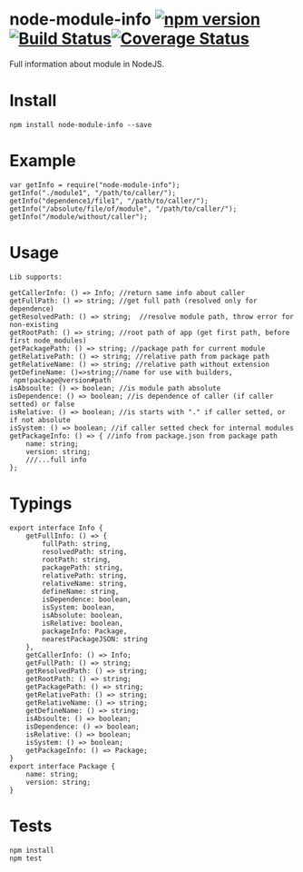 # node-module-info [![npm version](https://badge.fury.io/js/node-module-info.svg)](https://badge.fury.io/js/node-module-info)[![Build Status](https://travis-ci.org/arvitaly/node-module-info.svg?branch=master)](https://travis-ci.org/arvitaly/node-module-info)[![Coverage Status](https://coveralls.io/repos/github/arvitaly/node-module-info/badge.svg?branch=master)](https://coveralls.io/github/arvitaly/node-module-info?branch=master)
Full information about module in NodeJS.

# Install

    npm install node-module-info --save

# Example

    var getInfo = require("node-module-info");
    getInfo("./module1", "/path/to/caller/");
    getInfo("dependence1/file1", "/path/to/caller/");
    getInfo("/absolute/file/of/module", "/path/to/caller/");
    getInfo("/module/without/caller");

# Usage

    Lib supports:

    getCallerInfo: () => Info; //return same info about caller
    getFullPath: () => string; //get full path (resolved only for dependence)
    getResolvedPath: () => string;  //resolve module path, throw error for non-existing
    getRootPath: () => string; //root path of app (get first path, before first node_modules)
    getPackagePath: () => string; //package path for current module
    getRelativePath: () => string; //relative path from package path
    getRelativeName: () => string; //relative path without extension
    getDefineName: ()=>string;//name for use with builders, `npm!package@version#path`
    isAbsoulte: () => boolean; //is module path absolute
    isDependence: () => boolean; //is dependence of caller (if caller setted) or false
    isRelative: () => boolean; //is starts with "." if caller setted, or if not absolute
    isSystem: () => boolean; //if caller setted check for internal modules
    getPackageInfo: () => { //info from package.json from package path
        name: string;
        version: string;
        ///...full info
    };

# Typings

    export interface Info {
        getFullInfo: () => {
            fullPath: string,
            resolvedPath: string,
            rootPath: string,
            packagePath: string,
            relativePath: string,
            relativeName: string,
            defineName: string,
            isDependence: boolean,
            isSystem: boolean,
            isAbsolute: boolean,
            isRelative: boolean,
            packageInfo: Package,
            nearestPackageJSON: string
        },
        getCallerInfo: () => Info;
        getFullPath: () => string;
        getResolvedPath: () => string;
        getRootPath: () => string;
        getPackagePath: () => string;
        getRelativePath: () => string;
        getRelativeName: () => string;
        getDefineName: () => string;
        isAbsoulte: () => boolean;
        isDependence: () => boolean;
        isRelative: () => boolean;
        isSystem: () => boolean;
        getPackageInfo: () => Package;
    }
    export interface Package {
        name: string;
        version: string;
    }

# Tests

    npm install
    npm test

